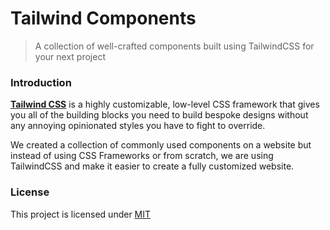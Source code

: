 # Tailwind Components

> A collection of well-crafted components built using TailwindCSS for your next project

### Introduction

[**Tailwind CSS**](https://tailwindcss.com) is a highly customizable, low-level CSS framework that gives you all of the building blocks you need to build bespoke designs without any annoying opinionated styles you have to fight to override.

We created a collection of commonly used components on a website but instead of using CSS Frameworks or from scratch, we are using TailwindCSS and make it easier to create a fully customized website.

### License

This project is licensed under [MIT](/LICENSE)